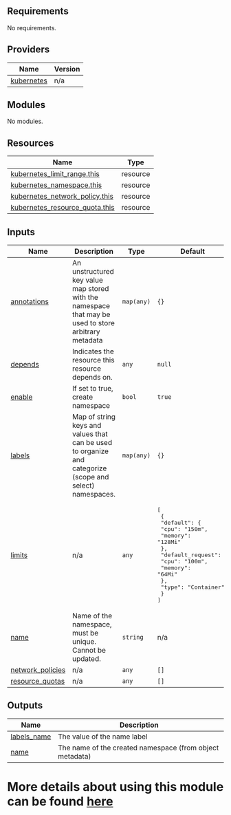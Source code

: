 <!-- BEGIN_TF_DOCS -->
## Requirements

No requirements.

## Providers

| Name                                                                   | Version |
| ---------------------------------------------------------------------- | ------- |
| <a name="provider_kubernetes"></a> [kubernetes](#provider\_kubernetes) | n/a     |

## Modules

No modules.

## Resources

| Name                                                                                                                                | Type     |
| ----------------------------------------------------------------------------------------------------------------------------------- | -------- |
| [kubernetes_limit_range.this](https://registry.terraform.io/providers/hashicorp/kubernetes/latest/docs/resources/limit_range)       | resource |
| [kubernetes_namespace.this](https://registry.terraform.io/providers/hashicorp/kubernetes/latest/docs/resources/namespace)           | resource |
| [kubernetes_network_policy.this](https://registry.terraform.io/providers/hashicorp/kubernetes/latest/docs/resources/network_policy) | resource |
| [kubernetes_resource_quota.this](https://registry.terraform.io/providers/hashicorp/kubernetes/latest/docs/resources/resource_quota) | resource |

## Inputs

| Name                                                                                 | Description                                                                                              | Type       | Default                                                                                                                                                                                                                             | Required |
| ------------------------------------------------------------------------------------ | -------------------------------------------------------------------------------------------------------- | ---------- | ----------------------------------------------------------------------------------------------------------------------------------------------------------------------------------------------------------------------------------- | :------: |
| <a name="input_annotations"></a> [annotations](#input\_annotations)                  | An unstructured key value map stored with the namespace that may be used to store arbitrary metadata     | `map(any)` | `{}`                                                                                                                                                                                                                                |    no    |
| <a name="input_depends"></a> [depends](#input\_depends)                              | Indicates the resource this resource depends on.                                                         | `any`      | `null`                                                                                                                                                                                                                              |    no    |
| <a name="input_enable"></a> [enable](#input\_enable)                                 | If set to true, create namespace                                                                         | `bool`     | `true`                                                                                                                                                                                                                              |    no    |
| <a name="input_labels"></a> [labels](#input\_labels)                                 | Map of string keys and values that can be used to organize and categorize (scope and select) namespaces. | `map(any)` | `{}`                                                                                                                                                                                                                                |    no    |
| <a name="input_limits"></a> [limits](#input\_limits)                                 | n/a                                                                                                      | `any`      | <pre>[<br>  {<br>    "default": {<br>      "cpu": "150m",<br>      "memory": "128Mi"<br>    },<br>    "default_request": {<br>      "cpu": "100m",<br>      "memory": "64Mi"<br>    },<br>    "type": "Container"<br>  }<br>]</pre> |    no    |
| <a name="input_name"></a> [name](#input\_name)                                       | Name of the namespace, must be unique. Cannot be updated.                                                | `string`   | n/a                                                                                                                                                                                                                                 |   yes    |
| <a name="input_network_policies"></a> [network\_policies](#input\_network\_policies) | n/a                                                                                                      | `any`      | `[]`                                                                                                                                                                                                                                |    no    |
| <a name="input_resource_quotas"></a> [resource\_quotas](#input\_resource\_quotas)    | n/a                                                                                                      | `any`      | `[]`                                                                                                                                                                                                                                |    no    |

## Outputs

| Name                                                                    | Description                                              |
| ----------------------------------------------------------------------- | -------------------------------------------------------- |
| <a name="output_labels_name"></a> [labels\_name](#output\_labels\_name) | The value of the name label                              |
| <a name="output_name"></a> [name](#output\_name)                        | The name of the created namespace (from object metadata) |
<!-- END_TF_DOCS -->



# More details about using this module can be found [here](../../../docs/FAQ.md#k8s-namespace-features)
